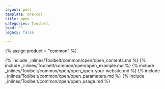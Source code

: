 ```yaml
---
layout: post
template: one-col
title: open
categories: Toolbelt
lead: ""
legacy: false

---
```

{% assign product = "common" %}

{% include _inlines/Toolbelt/common/open/open_contents.md %}
{% include _inlines/Toolbelt/common/open/open_example.md %}
{% include _inlines/Toolbelt/common/open/open_open-your-website.md %}
{% include _inlines/Toolbelt/common/open/open_parameters.md %}
{% include _inlines/Toolbelt/common/open/open_usage.md %}
